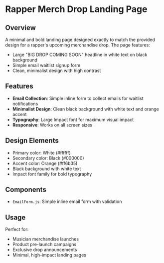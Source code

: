 # Rapper Merch Drop Landing Page

## Overview
A minimal and bold landing page designed exactly to match the provided design for a rapper's upcoming merchandise drop. The page features:

- Large "BIG DROP COMING SOON" headline in white text on black background
- Simple email waitlist signup form
- Clean, minimalist design with high contrast

## Features
- **Email Collection**: Simple inline form to collect emails for waitlist notifications
- **Minimalist Design**: Clean black background with white text and orange accent
- **Typography**: Large Impact font for maximum visual impact
- **Responsive**: Works on all screen sizes

## Design Elements
- Primary color: White (#ffffff)
- Secondary color: Black (#000000)  
- Accent color: Orange (#ff6b35)
- Black background with white text
- Impact font family for bold typography

## Components
- `EmailForm.js`: Simple inline email form with validation

## Usage
Perfect for:
- Musician merchandise launches
- Product pre-launch campaigns
- Exclusive drop announcements
- Minimal, high-impact landing pages
